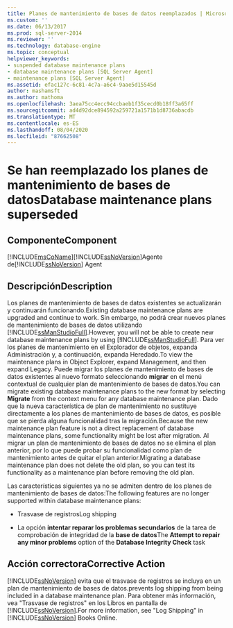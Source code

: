 ```yaml
---
title: Planes de mantenimiento de bases de datos reemplazados | Microsoft Docs
ms.custom: ''
ms.date: 06/13/2017
ms.prod: sql-server-2014
ms.reviewer: ''
ms.technology: database-engine
ms.topic: conceptual
helpviewer_keywords:
- suspended database maintenance plans
- database maintenance plans [SQL Server Agent]
- maintenance plans [SQL Server Agent]
ms.assetid: efac127c-6c81-4c7a-a6c4-9aae5d15545d
author: mashamsft
ms.author: mathoma
ms.openlocfilehash: 3aea75cc4ecc94ccbaeb1f35cecd0b18ff3a65ff
ms.sourcegitcommit: ad4d92dce894592a259721a1571b1d8736abacdb
ms.translationtype: MT
ms.contentlocale: es-ES
ms.lasthandoff: 08/04/2020
ms.locfileid: "87662508"
---
```

# <a name="database-maintenance-plans-superseded"></a><span data-ttu-id="bf630-102">Se han reemplazado los planes de mantenimiento de bases de datos</span><span class="sxs-lookup"><span data-stu-id="bf630-102">Database maintenance plans superseded</span></span>
    
## <a name="component"></a><span data-ttu-id="bf630-103">Componente</span><span class="sxs-lookup"><span data-stu-id="bf630-103">Component</span></span>  
 [!INCLUDE[msCoName](../../includes/msconame-md.md)]<span data-ttu-id="bf630-104">[!INCLUDE[ssNoVersion](../../includes/ssnoversion-md.md)]Agente de</span><span class="sxs-lookup"><span data-stu-id="bf630-104">[!INCLUDE[ssNoVersion](../../includes/ssnoversion-md.md)] Agent</span></span>  
  
## <a name="description"></a><span data-ttu-id="bf630-105">Descripción</span><span class="sxs-lookup"><span data-stu-id="bf630-105">Description</span></span>  
 <span data-ttu-id="bf630-106">Los planes de mantenimiento de bases de datos existentes se actualizarán y continuarán funcionando.</span><span class="sxs-lookup"><span data-stu-id="bf630-106">Existing database maintenance plans are upgraded and continue to work.</span></span> <span data-ttu-id="bf630-107">Sin embargo, no podrá crear nuevos planes de mantenimiento de bases de datos utilizando [!INCLUDE[ssManStudioFull](../../includes/ssmanstudiofull-md.md)].</span><span class="sxs-lookup"><span data-stu-id="bf630-107">However, you will not be able to create new database maintenance plans by using [!INCLUDE[ssManStudioFull](../../includes/ssmanstudiofull-md.md)].</span></span> <span data-ttu-id="bf630-108">Para ver los planes de mantenimiento en el Explorador de objetos, expanda Administración y, a continuación, expanda Heredado.</span><span class="sxs-lookup"><span data-stu-id="bf630-108">To view the maintenance plans in Object Explorer, expand Management, and then expand Legacy.</span></span> <span data-ttu-id="bf630-109">Puede migrar los planes de mantenimiento de bases de datos existentes al nuevo formato seleccionando **migrar** en el menú contextual de cualquier plan de mantenimiento de bases de datos.</span><span class="sxs-lookup"><span data-stu-id="bf630-109">You can migrate existing database maintenance plans to the new format by selecting **Migrate** from the context menu for any database maintenance plan.</span></span> <span data-ttu-id="bf630-110">Dado que la nueva característica de plan de mantenimiento no sustituye directamente a los planes de mantenimiento de bases de datos, es posible que se pierda alguna funcionalidad tras la migración.</span><span class="sxs-lookup"><span data-stu-id="bf630-110">Because the new maintenance plan feature is not a direct replacement of database maintenance plans, some functionality might be lost after migration.</span></span> <span data-ttu-id="bf630-111">Al migrar un plan de mantenimiento de bases de datos no se elimina el plan anterior, por lo que puede probar su funcionalidad como plan de mantenimiento antes de quitar el plan anterior.</span><span class="sxs-lookup"><span data-stu-id="bf630-111">Migrating a database maintenance plan does not delete the old plan, so you can test its functionality as a maintenance plan before removing the old plan.</span></span>  
  
 <span data-ttu-id="bf630-112">Las características siguientes ya no se admiten dentro de los planes de mantenimiento de bases de datos:</span><span class="sxs-lookup"><span data-stu-id="bf630-112">The following features are no longer supported within database maintenance plans:</span></span>  
  
-   <span data-ttu-id="bf630-113">Trasvase de registros</span><span class="sxs-lookup"><span data-stu-id="bf630-113">Log shipping</span></span>  
  
-   <span data-ttu-id="bf630-114">La opción **intentar reparar los problemas secundarios** de la tarea de comprobación de integridad de la **base de datos**</span><span class="sxs-lookup"><span data-stu-id="bf630-114">The **Attempt to repair any minor problems** option of the **Database Integrity Check** task</span></span>  
  
## <a name="corrective-action"></a><span data-ttu-id="bf630-115">Acción correctora</span><span class="sxs-lookup"><span data-stu-id="bf630-115">Corrective Action</span></span>  
 [!INCLUDE[ssNoVersion](../../includes/ssnoversion-md.md)] <span data-ttu-id="bf630-116">evita que el trasvase de registros se incluya en un plan de mantenimiento de bases de datos.</span><span class="sxs-lookup"><span data-stu-id="bf630-116">prevents log shipping from being included in a database maintenance plan.</span></span> <span data-ttu-id="bf630-117">Para obtener más información, vea "Trasvase de registros" en los Libros en pantalla de [!INCLUDE[ssNoVersion](../../includes/ssnoversion-md.md)].</span><span class="sxs-lookup"><span data-stu-id="bf630-117">For more information, see "Log Shipping" in [!INCLUDE[ssNoVersion](../../includes/ssnoversion-md.md)] Books Online.</span></span>  
  
  
